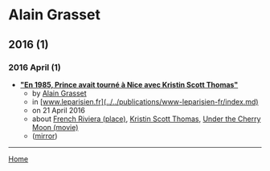 # Alain Grasset

## 2016 (1)

### 2016 April (1)

 - [**"En 1985, Prince avait tourné à Nice avec Kristin Scott Thomas"**](https://www.leparisien.fr/laparisienne/people/en-1985-prince-avait-tourne-a-nice-avec-kristin-scott-thomas-21-04-2016-5734931.php)
    - by [Alain Grasset](../../authors/alain-grasset/index.md)
    - in [www.leparisien.fr](../../publications/www-leparisien-fr/index.md)
    - on 21 April 2016
    - about [French Riviera (place)](../../topics/place/french-riviera/index.md), [Kristin Scott Thomas](../../topics/kristin-scott-thomas/index.md), [Under the Cherry Moon (movie)](../../topics/movie/under-the-cherry-moon/index.md)
    - ([mirror](https://web.archive.org/web/*/https://www.leparisien.fr/laparisienne/people/en-1985-prince-avait-tourne-a-nice-avec-kristin-scott-thomas-21-04-2016-5734931.php))

----

[Home](../index.md)
